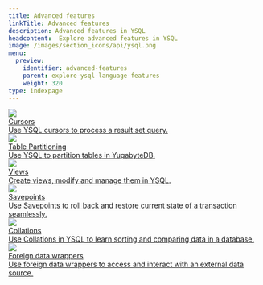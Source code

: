 ```yaml
---
title: Advanced features
linkTitle: Advanced features
description: Advanced features in YSQL
headcontent:  Explore advanced features in YSQL
image: /images/section_icons/api/ysql.png
menu:
  preview:
    identifier: advanced-features
    parent: explore-ysql-language-features
    weight: 320
type: indexpage
---
```

<div class="row">

  <div class="col-12 col-md-6 col-lg-12 col-xl-6">
    <a class="section-link icon-offset" href="cursor/">
      <div class="head">
        <img class="icon" src="/images/section_icons/develop/learn.png" aria-hidden="true"/>
        <div class="title">Cursors</div>
      </div>
      <div class="body">
          Use YSQL cursors to process a result set query.
      </div>
    </a>
  </div>

  <div class="col-12 col-md-6 col-lg-12 col-xl-6">
    <a class="section-link icon-offset" href="partitions/">
      <div class="head">
        <img class="icon" src="/images/section_icons/develop/learn.png" aria-hidden="true"/>
        <div class="title">Table Partitioning</div>
      </div>
      <div class="body">
          Use YSQL to partition tables in YugabyteDB.
      </div>
    </a>
  </div>
  <div class="col-12 col-md-6 col-lg-12 col-xl-6">
    <a class="section-link icon-offset" href="views/">
      <div class="head">
        <img class="icon" src="/images/section_icons/develop/learn.png" aria-hidden="true"/>
        <div class="title">Views</div>
      </div>
      <div class="body">
          Create views, modify and manage them in YSQL.
      </div>
    </a>
  </div>

  <div class="col-12 col-md-6 col-lg-12 col-xl-6">
    <a class="section-link icon-offset" href="savepoints/">
      <div class="head">
        <img class="icon" src="/images/section_icons/develop/learn.png" aria-hidden="true"/>
        <div class="title">Savepoints</div>
      </div>
      <div class="body">
          Use Savepoints to roll back and restore current state of a transaction seamlessly.
      </div>
    </a>
  </div>

  <div class="col-12 col-md-6 col-lg-12 col-xl-6">
    <a class="section-link icon-offset" href="collations/">
      <div class="head">
        <img class="icon" src="/images/section_icons/develop/learn.png" aria-hidden="true"/>
        <div class="title">Collations</div>
      </div>
      <div class="body">
          Use Collations in YSQL to learn sorting and comparing data in a database.
      </div>
    </a>
  </div>

  <div class="col-12 col-md-6 col-lg-12 col-xl-6">
    <a class="section-link icon-offset" href="foreign-data-wrappers/">
      <div class="head">
        <img class="icon" src="/images/section_icons/develop/learn.png" aria-hidden="true"/>
        <div class="title">Foreign data wrappers</div>
      </div>
      <div class="body">
          Use foreign data wrappers to access and interact with an external data source.
      </div>
    </a>
  </div>
</div>
